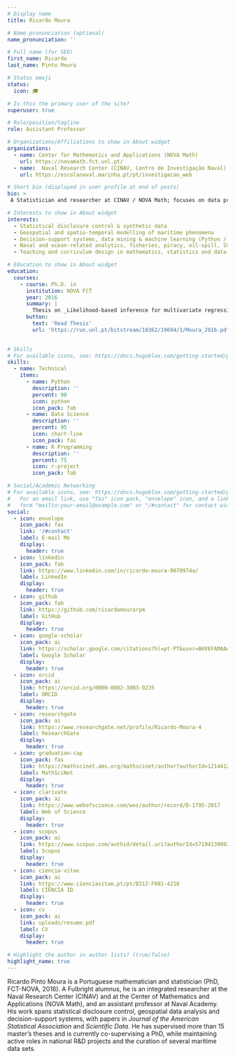 ```yaml
---
# Display name
title: Ricardo Moura

# Name pronunciation (optional)
name_pronunciation: ''

# Full name (for SEO)
first_name: Ricardo
last_name: Pinto Moura

# Status emoji
status:
  icon: 🎓

# Is this the primary user of the site?
superuser: true

# Role/position/tagline
role: Assistant Professor

# Organizations/Affiliations to show in About widget
organizations:
  - name: Center for Mathematics and Applications (NOVA Math)
    url: https://novamath.fct.unl.pt/
  - name:  Naval Research Center (CINAV, Centro de Investigação Naval)
    url: https://escolanaval.marinha.pt/pt/investigacao_web

# Short bio (displayed in user profile at end of posts)
bio: >
 A Statistician and researcher at CINAV / NOVA Math; focuses on data privacy and maritime analytics.

# Interests to show in About widget
interests:
  - Statistical disclosure control & synthetic data
  - Geospatial and spatio-temporal modelling of maritime phenomena
  - Decision-support systems, data mining & machine learning (Python / R)
  - Naval and ocean-related analytics, fisheries, piracy, oil-spill, SST
  - Teaching and curriculum design in mathematics, statistics and data science

# Education to show in About widget
education:
  courses:
    - course: Ph.D. in 
      institution: NOVA FCT
      year: 2016
      summary: |
        Thesis on _Likelihood-based inference for multivariate regression models using synthetic data_. Supervised by [Prof. Dr. Carlos Agra Coelho](https://www.dm.fct.unl.pt/pessoas/docentes/carlos-manuel-agra-coelho). Presented paper at the first top Statistical journal, *Journal of the American Statistical Association* and 2 conference papers.
      button:
        text: 'Read Thesis'
        url: 'https://run.unl.pt/bitstream/10362/19694/1/Moura_2016.pdf'
    

# Skills
# For available icons, see: https://docs.hugoblox.com/getting-started/page-builder/#icons
skills:
  - name: Technical
    items:
      - name: Python
        description: ''
        percent: 90
        icon: python
        icon_pack: fab
      - name: Data Science
        description: ''
        percent: 95
        icon: chart-line
        icon_pack: fas
      - name: R Programming
        description: ''
        percent: 75
        icon: r-project
        icon_pack: fab

# Social/Academic Networking
# For available icons, see: https://docs.hugoblox.com/getting-started/page-builder/#icons
#   For an email link, use "fas" icon pack, "envelope" icon, and a link in the
#   form "mailto:your-email@example.com" or "/#contact" for contact widget.
social:
  - icon: envelope
    icon_pack: fas
    link: '/#contact'
    label: E-mail Me
    display:
      header: true
  - icon: linkedin
    icon_pack: fab
    link: https://www.linkedin.com/in/ricardo-moura-9070974a/
    label: LinkedIn
    display:
      header: true
  - icon: github
    icon_pack: fab
    link: https://github.com/ricardomourarpm
    label: GitHub
    display:
      header: true
  - icon: google-scholar
    icon_pack: ai
    link: https://scholar.google.com/citations?hl=pt-PT&user=BHVEFAMAAAAJ
    label: Google Scholar
    display:
      header: true
  - icon: orcid
    icon_pack: ai
    link: https://orcid.org/0000-0002-3003-9235
    label: ORCID
    display:
      header: true
  - icon: researchgate
    icon_pack: ai
    link: https://www.researchgate.net/profile/Ricardo-Moura-4
    label: ResearchGate
    display:
      header: true
  - icon: graduation-cap
    icon_pack: fas
    link: https://mathscinet.ams.org/mathscinet/author?authorId=1214412
    label: MathSciNet
    display:
      header: true
  - icon: clarivate
    icon_pack: ai
    link: https://www.webofscience.com/wos/author/record/D-1795-2017
    label: Web of Science
    display:
      header: true
  - icon: scopus
    icon_pack: ai
    link: https://www.scopus.com/authid/detail.uri?authorId=57194139092
    label: Scopus
    display:
      header: true
  - icon: ciencia-vitae
    icon_pack: ai
    link: https://www.cienciavitae.pt/pt/B312-F081-4218
    label: CIÊNCIA ID  
    display:
      header: true
  - icon: cv
    icon_pack: ai
    link: uploads/resume.pdf
    label: CV
    display:
      header: true

# Highlight the author in author lists? (true/false)
highlight_name: true
---
```


Ricardo Pinto Moura is a Portuguese mathematician and statistician (PhD, FCT-NOVA, 2016). A Fulbright alumnus, he is an integrated researcher at the Naval Research Center (CINAV) and at the Center of Mathematics and Applications (NOVA Math), and an assistant professor at Naval Academy. His work spans statistical disclosure control, geospatial data analysis and decision-support systems, with papers in *Journal of the American Statistical Association* and *Scientific Data*. He has supervised more than 15 master’s theses and is currently co-supervising a PhD, while maintaining active roles in national R&D projects and the curation of several maritime data sets.
